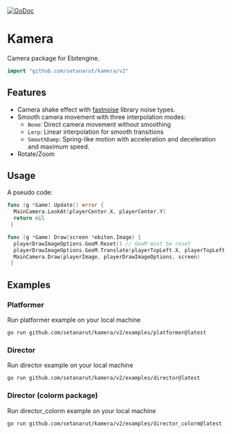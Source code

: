 [![GoDoc](https://godoc.org/github.com/setanarut/kamera?status.svg)](https://pkg.go.dev/github.com/setanarut/kamera/v2)

# Kamera

Camera package for Ebitengine.

```Go
import "github.com/setanarut/kamera/v2"
```

## Features

- Camera shake effect with [fastnoise](https://github.com/setanarut/fastnoise) library noise types.
- Smooth camera movement with three interpolation modes:
  - `None`: Direct camera movement without smoothing
  - `Lerp`: Linear interpolation for smooth transitions
  - `SmoothDamp`: Spring-like motion with acceleration and deceleration and maximum speed.
- Rotate/Zoom

## Usage

A pseudo code:

```Go
func (g *Game) Update() error {
  MainCamera.LookAt(playerCenter.X, playerCenter.Y)
  return nil
 }

func (g *Game) Draw(screen *ebiten.Image) {
  playerDrawImageOptions.GeoM.Reset() // GeoM must be reset
  playerDrawImageOptions.GeoM.Translate(playerTopLeft.X, playerTopLeft.Y) // Move player
  MainCamera.Draw(playerImage, playerDrawImageOptions, screen)
 }
```

## Examples

### Platformer

Run platformer example on your local machine

```console
go run github.com/setanarut/kamera/v2/examples/platformer@latest
```

### Director

Run director example on your local machine

```console
go run github.com/setanarut/kamera/v2/examples/director@latest
```

### Director (colorm package)

Run director_colorm example on your local machine

```console
go run github.com/setanarut/kamera/v2/examples/director_colorm@latest
```